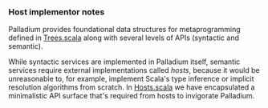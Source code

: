 ### Host implementor notes

Palladium provides foundational data structures for metaprogramming defined in [Trees.scala](/reflection/core/Trees.scala) along with several levels of APIs (syntactic and semantic).

While syntactic services are implemented in Palladium itself, semantic services require external implementations called *hosts*, because it would be unreasonable to, for example, implement Scala's type inference or implicit resolution algorithms from scratch. In [Hosts.scala](reflection/semantic/Hosts.scala) we have encapsulated a minimalistic API surface that's required from hosts to invigorate Palladium.
